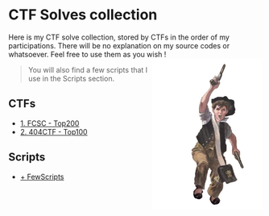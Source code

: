 # CTF Solves collection

Here is my CTF solve collection, stored by CTFs in the order of my participations.
There will be no explanation on my source codes or whatsoever.
Feel free to use them as you wish !
<img align="right" height="300" src="Gavroche.png">

> You will also find a few scripts that I use in the Scripts section.

## CTFs

- [1. FCSC - Top200](https://github.com/G4vr0ch3/CTFSolvesCollection/tree/main/1.%20FCSC)
- [2. 404CTF - Top100](https://github.com/G4vr0ch3/CTFSolvesCollection/tree/main/2.%20404CTF)

## Scripts

- [+ FewScripts](https://github.com/G4vr0ch3/CTFSolvesCollection/tree/main/+%20FewScripts)
